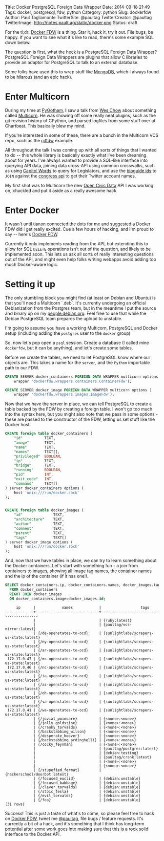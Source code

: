Title: Docker PostgreSQL Foreign Data Wrapper
Date: 2014-09-18 21:49
Tags: docker, postgresql, fdw, python
Category: python
Slug: dockerfdw
Author: Paul Tagliamonte
TwitterSite: @paultag
TwitterCreator: @paultag
TwitterImage: http://notes.pault.ag/static/docker.png
Status: draft

For the tl;dr: [Docker FDW](https://github.com/paultag/dockerfdw) is a thing.
Star it, hack it, try it out. File bugs, be happy. If you want to see what it's
like to read, there's some example SQL down below.

The question is first, what the heck is a PostgreSQL Foreign Data Wrapper?
PostgreSQL Foreign Data Wrappers are plugins that allow C libraries
to provide an adaptor for PostgreSQL to talk to an external database.

Some folks have used this to wrap stuff like
[MongoDB](https://github.com/citusdata/mongo_fdw), which I always found
to be hilarous (and an epic hack).


Enter Multicorn
===============

During my time at [PyGotham](http://pygotham.org/), I saw a talk from 
[Wes Chow](https://twitter.com/weschow) about something called
[Multicorn](http://multicorn.org/). He was showing off some really neat
plugins, such as the git revision history of CPython, and parsed logfiles
from some stuff over at Chartbeat. This basically blew my mind.


<aside class="right">
    If you're interested in some of these, there are a bunch in the
    Multicorn VCS repo, such as the
    <a href="https://github.com/Kozea/Multicorn/blob/master/python/multicorn/gitfdw.py">gitfdw</a>
    example.
</aside>

All throughout the talk I was coming up with all sorts of things that I wanted
to do -- this whole library is basically exactly what I've been dreaming
about for years. I've always wanted to provide a SQL-like interface
into querying API data, joining data cross-API using common crosswalks,
such as using [Capitol Words](http://capitolwords.org/) to query for
Legislators, and use the
[bioguide ids](http://bioguide.congress.gov/biosearch/biosearch.asp)
to `JOIN` against the [congress api](https://sunlightlabs.github.io/congress/)
to get their Twitter account names.

My first shot was to Multicorn the new
[Open Civic Data](http://opencivicdata.org/) API I was working on, chuckled
and put it aside as a really awesome hack.

Enter Docker
============

It wasn't until [tianon](https://github.com/tianon) connected the dots for me
and suggested a [Docker](http://docker.io/) FDW did I get really excited.
Cue a few hours of hacking, and I'm proud to say -- here's
[Docker FDW](https://github.com/paultag/dockerfdw).

Currently it only implements reading from the API, but extending this to allow
for SQL `DELETE` operations isn't out of the question, and likely to be
implemented soon. This lets us ask all sorts of really interesting
questions out of the API, and might even help folks writing webapps
avoid adding too much Docker-aware logic.


Setting it up
=============

<aside class="left">
    The only stumbling block you might find (at least on Debian and Ubuntu) is
    that you'll need a Multicorn `.deb`. It's currently undergoing an
    official Debianization from the Postgres team, but in the meantime I put
    the source and binary up on my
    <a href="https://people.debian.org/~paultag/tmp/">people.debian.org</a>.
    Feel free to use that while the Debian PostgreSQL team prepares the upload
    to unstable.
</aside>

I'm going to assume you have a working Multicorn, PostgreSQL and Docker setup
(including adding the `postgres` user to the `docker` group)

So, now let's pop open a `psql` session. Create a database (I called mine
`dockerfdw`, but it can be anything), and let's create some tables.

Before we create the tables, we need to let PostgreSQL know where our
objects are. This takes a name for the `server`, and the `Python` importable
path to our FDW.

```sql
CREATE SERVER docker_containers FOREIGN DATA WRAPPER multicorn options (
    wrapper 'dockerfdw.wrappers.containers.ContainerFdw');

CREATE SERVER docker_image FOREIGN DATA WRAPPER multicorn options (
    wrapper 'dockerfdw.wrappers.images.ImageFdw');
```

Now that we have the server in place, we can tell PostgreSQL to create a table
backed by the FDW by creating a foreign table. I won't go too much into the
syntax here, but you might also note that we pass in some options - these are
passed to the constructor of the FDW, letting us set stuff like the Docker
host.

```sql
CREATE foreign table docker_containers (
    "id"          TEXT,
    "image"       TEXT,
    "name"        TEXT,
    "names"       TEXT[],
    "privileged"  BOOLEAN,
    "ip"          TEXT,
    "bridge"      TEXT,
    "running"     BOOLEAN,
    "pid"         INT,
    "exit_code"   INT,
    "command"     TEXT[]
) server docker_containers options (
    host 'unix:///run/docker.sock'
);


CREATE foreign table docker_images (
    "id"              TEXT,
    "architecture"    TEXT,
    "author"          TEXT,
    "comment"         TEXT,
    "parent"          TEXT,
    "tags"            TEXT[]
) server docker_image options (
    host 'unix:///run/docker.sock'
);
```

And, now that we have tables in place, we can try to learn something about the
Docker containers. Let's start with something fun - a join from containers
to images, showing all image tag names, the container names and the ip of the
container (if it has one!).


```sql
SELECT docker_containers.ip, docker_containers.names, docker_images.tags
  FROM docker_containers
  RIGHT JOIN docker_images
  ON docker_containers.image=docker_images.id;
```

```
     ip      |            names            |                  tags                   
-------------+-----------------------------+-----------------------------------------
             |                             | {ruby:latest}
             |                             | {paultag/vcs-mirror:latest}
             | {/de-openstates-to-ocd}     | {sunlightlabs/scrapers-us-state:latest}
             | {/ny-openstates-to-ocd}     | {sunlightlabs/scrapers-us-state:latest}
             | {/ar-openstates-to-ocd}     | {sunlightlabs/scrapers-us-state:latest}
 172.17.0.47 | {/ms-openstates-to-ocd}     | {sunlightlabs/scrapers-us-state:latest}
 172.17.0.46 | {/nc-openstates-to-ocd}     | {sunlightlabs/scrapers-us-state:latest}
             | {/ia-openstates-to-ocd}     | {sunlightlabs/scrapers-us-state:latest}
             | {/az-openstates-to-ocd}     | {sunlightlabs/scrapers-us-state:latest}
             | {/oh-openstates-to-ocd}     | {sunlightlabs/scrapers-us-state:latest}
             | {/va-openstates-to-ocd}     | {sunlightlabs/scrapers-us-state:latest}
 172.17.0.41 | {/wa-openstates-to-ocd}     | {sunlightlabs/scrapers-us-state:latest}
             | {/jovial_poincare}          | {<none>:<none>}
             | {/jolly_goldstine}          | {<none>:<none>}
             | {/cranky_torvalds}          | {<none>:<none>}
             | {/backstabbing_wilson}      | {<none>:<none>}
             | {/desperate_hoover}         | {<none>:<none>}
             | {/backstabbing_ardinghelli} | {<none>:<none>}
             | {/cocky_feynman}            | {<none>:<none>}
             |                             | {paultag/postgres:latest}
             |                             | {debian:testing}
             |                             | {paultag/crank:latest}
             |                             | {<none>:<none>}
             |                             | {<none>:<none>}
             | {/stupefied_fermat}         | {hackerschool/doorbot:latest}
             | {/focused_euclid}           | {debian:unstable}
             | {/focused_babbage}          | {debian:unstable}
             | {/clever_torvalds}          | {debian:unstable}
             | {/stoic_tesla}              | {debian:unstable}
             | {/evil_torvalds}            | {debian:unstable}
             | {/foo}                      | {debian:unstable}
(31 rows)
```

Success! This is just a taste of what's to come, so please feel free to hack on
[Docker FDW](https://github.com/paultag/dockerfdw),
tweet me [@paultag](http://twitter.com/paultag), file bugs / feature requests.
It's currently a bit of a hack, and it's something that I think has
long-term potential after some work goes into making sure that this is a rock
solid interface to the Docker API.
